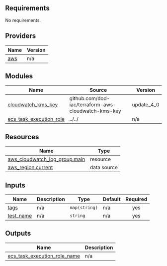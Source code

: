 <!-- BEGINNING OF PRE-COMMIT-TERRAFORM DOCS HOOK -->
## Requirements

No requirements.

## Providers

| Name | Version |
|------|---------|
| <a name="provider_aws"></a> [aws](#provider\_aws) | n/a |

## Modules

| Name | Source | Version |
|------|--------|---------|
| <a name="module_cloudwatch_kms_key"></a> [cloudwatch\_kms\_key](#module\_cloudwatch\_kms\_key) | github.com/dod-iac/terraform-aws-cloudwatch-kms-key | update_4_0 |
| <a name="module_ecs_task_execution_role"></a> [ecs\_task\_execution\_role](#module\_ecs\_task\_execution\_role) | ../../ | n/a |

## Resources

| Name | Type |
|------|------|
| [aws_cloudwatch_log_group.main](https://registry.terraform.io/providers/hashicorp/aws/latest/docs/resources/cloudwatch_log_group) | resource |
| [aws_region.current](https://registry.terraform.io/providers/hashicorp/aws/latest/docs/data-sources/region) | data source |

## Inputs

| Name | Description | Type | Default | Required |
|------|-------------|------|---------|:--------:|
| <a name="input_tags"></a> [tags](#input\_tags) | n/a | `map(string)` | n/a | yes |
| <a name="input_test_name"></a> [test\_name](#input\_test\_name) | n/a | `string` | n/a | yes |

## Outputs

| Name | Description |
|------|-------------|
| <a name="output_ecs_task_execution_role_name"></a> [ecs\_task\_execution\_role\_name](#output\_ecs\_task\_execution\_role\_name) | n/a |
<!-- END OF PRE-COMMIT-TERRAFORM DOCS HOOK -->
